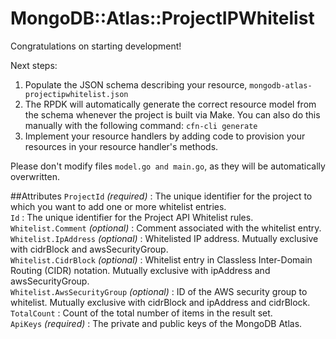 # MongoDB::Atlas::ProjectIPWhitelist

Congratulations on starting development!

Next steps:

1. Populate the JSON schema describing your resource, `mongodb-atlas-projectipwhitelist.json`
2. The RPDK will automatically generate the correct resource model from the
   schema whenever the project is built via Make.
   You can also do this manually with the following command: `cfn-cli generate`
3. Implement your resource handlers by adding code to provision your resources in your resource handler's methods.

Please don't modify files `model.go and main.go`, as they will be automatically overwritten.

##Attributes
`ProjectId` *(required)* : The unique identifier for the project to which you want to add one or more whitelist entries.<br>
`Id` : The unique identifier for the Project API Whitelist rules.<br>
`Whitelist.Comment` *(optional)* : Comment associated with the whitelist entry.<br>
`Whitelist.IpAddress` *(optional)* : Whitelisted IP address. Mutually exclusive with cidrBlock and awsSecurityGroup.<br>
`Whitelist.CidrBlock` *(optional)* : Whitelist entry in Classless Inter-Domain Routing (CIDR) notation. Mutually exclusive with ipAddress and awsSecurityGroup.<br>
`Whitelist.AwsSecurityGroup` *(optional)* : ID of the AWS security group to whitelist. Mutually exclusive with cidrBlock and ipAddress and cidrBlock.<br>
`TotalCount` : Count of the total number of items in the result set.<br>
`ApiKeys` *(required)* : The private and public keys of the MongoDB Atlas.<br>
